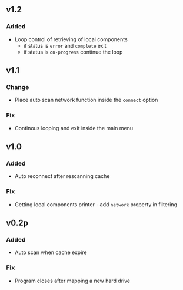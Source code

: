 ## v1.2

### Added

- Loop control of retrieving of local components
  - if status is `error` and `complete` exit
  - if status is `on-progress` continue the loop

## v1.1

### Change

- Place auto scan network function inside the `connect` option

### Fix

- Continous looping and exit inside the main menu

## v1.0

### Added

- Auto reconnect after rescanning cache

### Fix

- Getting local components printer - add `network` property in filtering

## v0.2p

### Added

- Auto scan when cache expire

### Fix

- Program closes after mapping a new hard drive
